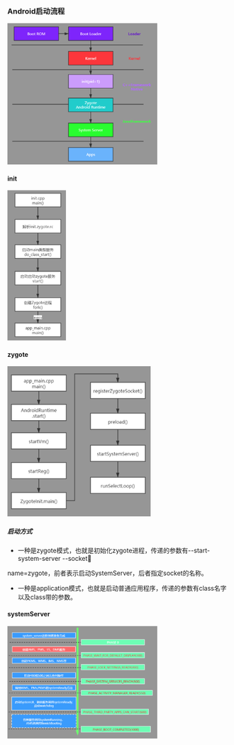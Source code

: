 ### Android启动流程

<img src="init-system.png" alt="Alt text" style="zoom: 33%;" />

#### init

<img src="init-init.png" alt="Alt text" style="zoom: 33%;" />

#### zygote

<img src="init-zygote.png" alt="Alt text" style="zoom: 33%;" />

##### 启动方式

*  一种是zygote模式，也就是初始化zygote进程，传递的参数有--start-system-server --socket

  name=zygote，前者表示启动SystemServer，后者指定socket的名称。

* 一种是application模式，也就是启动普通应用程序，传递的参数有class名字以及class带的参数。

#### systemServer

<img src="init-systemserver.png" alt="Alt text" style="zoom: 33%;" />

